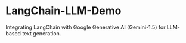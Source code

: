 # LangChain-LLM-Demo
Integrating LangChain with Google Generative AI (Gemini-1.5) for LLM-based text generation.
